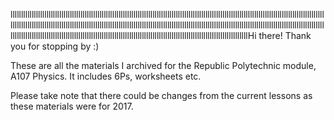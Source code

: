 llllllllllllllllllllllllllllllllllllllllllllllllllllllllllllllllllllllllllllllllllllllllllllllllllllllllllllllllllllllllllllllllllllllllllllllllllllllllllllllllllllllllllllllllllllllllllllllllllllllllllllllllllllllllllllllllllllllllllllllllllllllllllllllllllllllllllllllllllllllllllllllllllllllllllllllllllllllllllllllllllllllllllllllllllllllllllllllllllllllllllllllllllllllllllllllllllllllllllllllllllllllllHi there! Thank you for stopping by :)

These are all the materials I archived for the Republic Polytechnic module, A107 Physics. It includes 6Ps, worksheets etc.

Please take note that there could be changes from the current lessons as these materials were for 2017.
